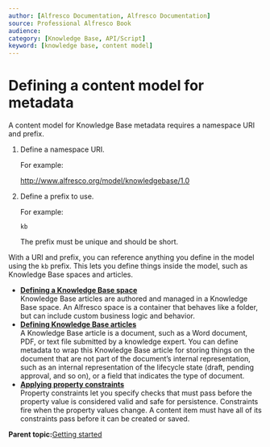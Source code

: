 ```yaml
---
author: [Alfresco Documentation, Alfresco Documentation]
source: Professional Alfresco Book
audience: 
category: [Knowledge Base, API/Script]
keyword: [knowledge base, content model]
---
```


# Defining a content model for metadata

A content model for Knowledge Base metadata requires a namespace URI and prefix.

1.  Define a namespace URI.

    For example:

    http://www.alfresco.org/model/knowledgebase/1.0

2.  Define a prefix to use.

    For example:

    `kb`

    The prefix must be unique and should be short.


With a URI and prefix, you can reference anything you define in the model using the `kb` prefix. This lets you define things inside the model, such as Knowledge Base spaces and articles.

-   **[Defining a Knowledge Base space](../tasks/kb-space-define.md)**  
 Knowledge Base articles are authored and managed in a Knowledge Base space. An Alfresco space is a container that behaves like a folder, but can include custom business logic and behavior.
-   **[Defining Knowledge Base articles](../tasks/kb-article-define.md)**  
A Knowledge Base article is a document, such as a Word document, PDF, or text file submitted by a knowledge expert. You can define metadata to wrap this Knowledge Base article for storing things on the document that are not part of the document’s internal representation, such as an internal representation of the lifecycle state \(draft, pending approval, and so on\), or a field that indicates the type of document.
-   **[Applying property constraints](../tasks/kb-constraints-apply.md)**  
Property constraints let you specify checks that must pass before the property value is considered valid and safe for persistence. Constraints fire when the property values change. A content item must have all of its constraints pass before it can be created or saved.

**Parent topic:**[Getting started](../concepts/kb-about.md)

